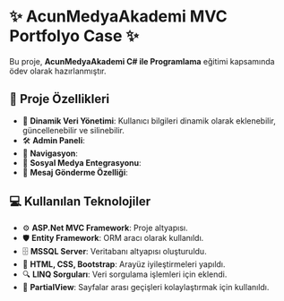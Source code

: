 # ✨ AcunMedyaAkademi MVC Portfolyo Case ✨  

Bu proje, **AcunMedyaAkademi C# ile Programlama** eğitimi kapsamında ödev olarak hazırlanmıştır.  

## 🚀 Proje Özellikleri  

- 🌟 **Dinamik Veri Yönetimi**: Kullanıcı bilgileri dinamik olarak eklenebilir, güncellenebilir ve silinebilir.  
- 🛠️ **Admin Paneli**:
- 🧭 **Navigasyon**:  
- 🔗 **Sosyal Medya Entegrasyonu**:  
- 💬 **Mesaj Gönderme Özelliği**:

## 💻 Kullanılan Teknolojiler  

- ⚙️ **ASP.Net MVC Framework**: Proje altyapısı.  
- 🛡️ **Entity Framework**: ORM aracı olarak kullanıldı.  
- 🗄️ **MSSQL Server**: Veritabanı altyapısı oluşturuldu.  
- 🎨 **HTML, CSS, Bootstrap**: Arayüz iyileştirmeleri yapıldı.  
- 🔍 **LINQ Sorguları**: Veri sorgulama işlemleri için eklendi.  
- 📂 **PartialView**: Sayfalar arası geçişleri kolaylaştırmak için kullanıldı.  
